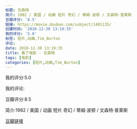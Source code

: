 ```yaml
---
标题: 文森特
简介: 1982 / 美国 / 动画 短片 奇幻 / 蒂姆·波顿 / 文森特·普莱斯
豆瓣评分: '8.5'
链接: https://movie.douban.com/subject/1401135/
创建时间: '2010-12-30 13:19:35'
我的评分: '5.0'
标签: 短片,动画,Tim_Burton
评论:
date: 2010-12-30 13:19:35
title: 看了电影 - 文森特
tags: [电影]
categories: [短片,动画,Tim_Burton]
---
```


我的评分:5.0

我的评论:

豆瓣评分:8.5

简介:1982 / 美国 / 动画 短片 奇幻 / 蒂姆·波顿 / 文森特·普莱斯

[豆瓣链接](https://movie.douban.com/subject/1401135/)

